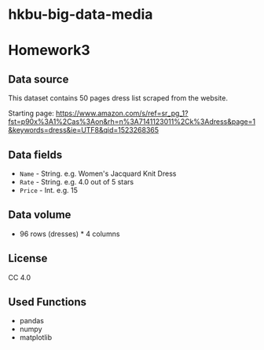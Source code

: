 # hkbu-big-data-media
# Homework3

## Data source

This dataset contains 50 pages dress list scraped from the website.

Starting page: https://www.amazon.com/s/ref=sr_pg_1?fst=p90x%3A1%2Cas%3Aon&rh=n%3A7141123011%2Ck%3Adress&page=1&keywords=dress&ie=UTF8&qid=1523268365

## Data fields

* `Name` - String. e.g. Women's Jacquard Knit Dress
* `Rate` - String. e.g. 4.0 out of 5 stars
* `Price` - Int. e.g. 15

## Data volume

* 96 rows (dresses) * 4 columns

## License

CC 4.0

## Used Functions

* pandas
* numpy
* matplotlib


